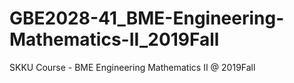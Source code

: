 # GBE2028-41_BME-Engineering-Mathematics-II_2019Fall
SKKU Course - BME Engineering Mathematics II @ 2019Fall

